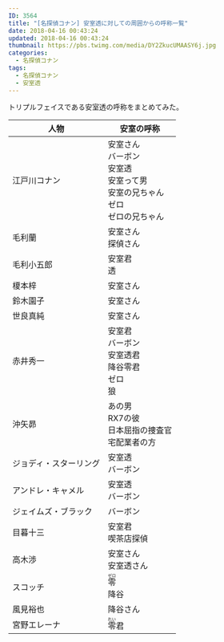 ```yaml
---
ID: 3564
title: "[名探偵コナン] 安室透に対しての周囲からの呼称一覧"
date: 2018-04-16 00:43:24
updated: 2018-04-16 00:43:24
thumbnail: https://pbs.twimg.com/media/DY2ZkucUMAASY6j.jpg
categories:
  - 名探偵コナン
tags:
  - 名探偵コナン
  - 安室透
---
```


トリプルフェイスである安室透の呼称をまとめてみた。

<!--more-->

<table style="width:100%;">
<thead>
 <tr>
   <th>人物</th>
   <th>安室の呼称</th>
 </tr>
</thead>
<tbody>
  <tr>
    <td>江戸川コナン</td>
    <td>
安室さん<br>
バーボン<br>
安室透<br>
安室って男<br>
安室の兄ちゃん<br>
ゼロ<br>
ゼロの兄ちゃん
    </td>
  </tr>
  <tr>
    <td>毛利蘭</td>
    <td>
安室さん<br>
探偵さん
    </td>
  </tr>
  <tr>
    <td>毛利小五郎</td>
    <td>
安室君<br>
透
    </td>
  </tr>
  <tr>
    <td>榎本梓</td>
    <td>
安室さん
    </td>
  </tr>
  <tr>
    <td>鈴木園子</td>
    <td>
安室さん
    </td>
  </tr>
  <tr>
    <td>世良真純</td>
    <td>
安室さん
    </td>
  </tr>
  <tr>
    <td>赤井秀一</td>
    <td>
安室君<br>
バーボン<br>
安室透君<br>
降谷零君<br>
ゼロ<br>
狼
    </td>
  </tr>
  <tr>
    <td>沖矢昴</td>
    <td>
あの男<br>
RX7の彼<br>
日本屈指の捜査官<br>
宅配業者の方
    </td>
  </tr>
  <tr>
    <td>ジョディ・スターリング</td>
    <td>
安室透<br>
バーボン
    </td>
  </tr>
  <tr>
    <td>アンドレ・キャメル</td>
    <td>
安室透<br>
バーボン
    </td>
  </tr>
  <tr>
    <td>ジェイムズ・ブラック</td>
    <td>
バーボン
    </td>
  </tr>
  <tr>
    <td>目暮十三</td>
    <td>
安室君<br>
喫茶店探偵
    </td>
  </tr>
  <tr>
    <td>高木渉</td>
    <td>
安室さん<br>
安室透さん
    </td>
  </tr>
  <tr>
    <td>スコッチ</td>
    <td>
<ruby>零<rt>ゼロ</rt></ruby> <br>
降谷
    </td>
  </tr>
  <tr>
    <td>風見裕也</td>
    <td>
降谷さん
    </td>
  </tr>
  <tr>
    <td>宮野エレーナ</td>
    <td>
<ruby>零<rt>れい</rt></ruby>君
    </td>
  </tr>
</tbody>
</table>
